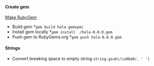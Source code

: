 #### Create gem
[Make RubyGem](http://guides.rubygems.org/make-your-own-gem/)
* Build gem
  *`gem build hola.gemspec`
* Install gem locally
  *`gem install ./hola-0.0.0.gem`
* Push gem to RubyGems.org
  *`gem push hola-0.0.0.gem`


#### Strings
* Convert breaking space to empty string `string.gsub(/\u00a0/, ' ')`
